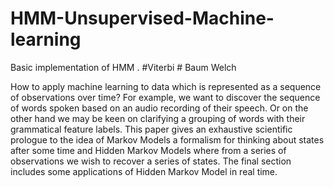 # HMM-Unsupervised-Machine-learning
Basic implementation of HMM . #Viterbi # Baum Welch


How to apply machine learning to data which is represented as a sequence of observations over time? For example, we want to discover the sequence of words spoken based on an audio recording of their speech. Or on the other hand we may be keen on clarifying a grouping of words with their grammatical feature labels. This paper gives an exhaustive scientific prologue to the idea of Markov Models a formalism for thinking about states after some time and Hidden Markov Models where from a series of observations we wish to recover a series of states. The final section includes some applications of Hidden Markov Model in real time.

